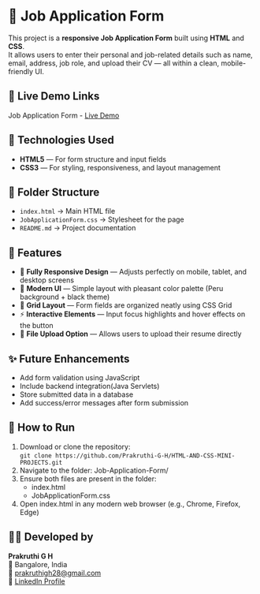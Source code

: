 # 🧾 Job Application Form

This project is a **responsive Job Application Form** built using **HTML** and **CSS**.  
It allows users to enter their personal and job-related details such as name, email, address, job role, and upload their CV — all within a clean, mobile-friendly UI.

## 🔗 Live Demo Links

Job Application Form - [Live Demo](https://prakruthi-g-h.github.io/HTML-AND-CSS-MINI-PROJECTS/Job-Application-Form)

## 🔧 Technologies Used

- **HTML5** — For form structure and input fields  
- **CSS3** — For styling, responsiveness, and layout management  

## 📁 Folder Structure

- `index.html` → Main HTML file  
- `JobApplicationForm.css` → Stylesheet for the page  
- `README.md` → Project documentation

## 📌 Features

- 📱 **Fully Responsive Design** — Adjusts perfectly on mobile, tablet, and desktop screens  
- 🎨 **Modern UI** — Simple layout with pleasant color palette (Peru background + black theme)  
- 🧩 **Grid Layout** — Form fields are organized neatly using CSS Grid  
- ⚡ **Interactive Elements** — Input focus highlights and hover effects on the button  
- 📂 **File Upload Option** — Allows users to upload their resume directly

## ✨ Future Enhancements

- Add form validation using JavaScript
- Include backend integration(Java Servlets)
- Store submitted data in a database
- Add success/error messages after form submission

## 🚀 How to Run

1. Download or clone the repository:  
   `git clone https://github.com/Prakruthi-G-H/HTML-AND-CSS-MINI-PROJECTS.git`
2. Navigate to the folder: Job-Application-Form/
3. Ensure both files are present in the folder:
    - index.html
    - JobApplicationForm.css
4. Open index.html in any modern web browser (e.g., Chrome, Firefox, Edge)

## 👩‍💻 Developed by

**Prakruthi G H**  
📍 Bangalore, India  
📧 prakruthigh28@gmail.com  
🔗 [LinkedIn Profile](https://www.linkedin.com/in/prakruthi-g-h)
